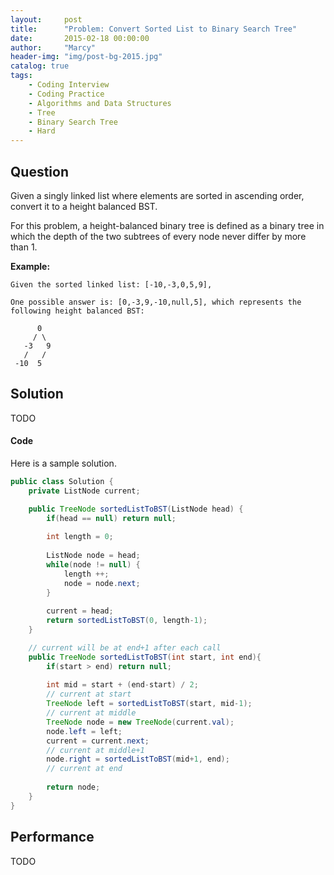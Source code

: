 ```yaml
---
layout:     post
title:      "Problem: Convert Sorted List to Binary Search Tree"
date:       2015-02-18 00:00:00
author:     "Marcy"
header-img: "img/post-bg-2015.jpg"
catalog: true
tags:
    - Coding Interview
    - Coding Practice
    - Algorithms and Data Structures
    - Tree
    - Binary Search Tree
    - Hard
---
```


## Question

Given a singly linked list where elements are sorted in ascending order, convert it to a height balanced BST.

For this problem, a height-balanced binary tree is defined as a binary tree in which the depth of the two subtrees of every node never differ by more than 1.


**Example:**

```
Given the sorted linked list: [-10,-3,0,5,9],

One possible answer is: [0,-3,9,-10,null,5], which represents the following height balanced BST:

      0
     / \
   -3   9
   /   /
 -10  5
```

## Solution

TODO

#### Code

Here is a sample solution.

```java
public class Solution {
    private ListNode current;

    public TreeNode sortedListToBST(ListNode head) {
        if(head == null) return null;
        
        int length = 0;
        
        ListNode node = head;
        while(node != null) {
            length ++;
            node = node.next;
        }
        
        current = head;
        return sortedListToBST(0, length-1);
    }

    // current will be at end+1 after each call
    public TreeNode sortedListToBST(int start, int end){
        if(start > end) return null;
        
        int mid = start + (end-start) / 2;
        // current at start
        TreeNode left = sortedListToBST(start, mid-1);
        // current at middle
        TreeNode node = new TreeNode(current.val);
        node.left = left;
        current = current.next;
        // current at middle+1
        node.right = sortedListToBST(mid+1, end);
        // current at end
        
        return node;
    }
}
```

## Performance
TODO
